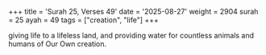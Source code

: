 +++
title = 'Surah 25, Verses 49'
date = '2025-08-27'
weight = 2904
surah = 25
ayah = 49
tags = ["creation", "life"]
+++

giving life to a lifeless land, and providing water for countless animals and humans of Our Own creation.